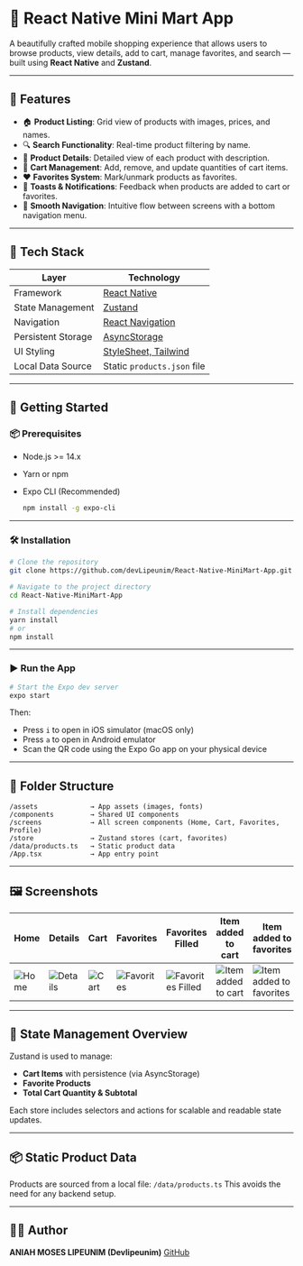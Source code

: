 # 💼 React Native Mini Mart App

A beautifully crafted mobile shopping experience that allows users to browse products, view details, add to cart, manage favorites, and search — built using **React Native** and **Zustand**.

---

## 📱 Features

* 🏠 **Product Listing**: Grid view of products with images, prices, and names.
* 🔍 **Search Functionality**: Real-time product filtering by name.
* 📄 **Product Details**: Detailed view of each product with description.
* 🛒 **Cart Management**: Add, remove, and update quantities of cart items.
* ❤️ **Favorites System**: Mark/unmark products as favorites.
* 🔔 **Toasts & Notifications**: Feedback when products are added to cart or favorites.
* 🚀 **Smooth Navigation**: Intuitive flow between screens with a bottom navigation menu.

---

## 🧱 Tech Stack

| Layer              | Technology                                                                  |
| ------------------ | --------------------------------------------------------------------------- |
| Framework          | [React Native](https://reactnative.dev/)                                    |
| State Management   | [Zustand](https://github.com/pmndrs/zustand)                                |
| Navigation         | [React Navigation](https://reactnavigation.org/)                            |
| Persistent Storage | [AsyncStorage](https://github.com/react-native-async-storage/async-storage) |
| UI Styling         | [StyleSheet, Tailwind](https://reactnative.dev/docs/style)                  |
| Local Data Source  | Static `products.json` file                                                 |

---

## 🚀 Getting Started

### 📦 Prerequisites

* Node.js >= 14.x
* Yarn or npm
* Expo CLI (Recommended)

  ```bash
  npm install -g expo-cli
  ```

---

### 🛠️ Installation

```bash
# Clone the repository
git clone https://github.com/devLipeunim/React-Native-MiniMart-App.git

# Navigate to the project directory
cd React-Native-MiniMart-App

# Install dependencies
yarn install
# or
npm install
```

---

### ▶️ Run the App

```bash
# Start the Expo dev server
expo start
```

Then:

* Press `i` to open in iOS simulator (macOS only)
* Press `a` to open in Android emulator
* Scan the QR code using the Expo Go app on your physical device

---

## 📂 Folder Structure

```
/assets             → App assets (images, fonts)
/components         → Shared UI components
/screens            → All screen components (Home, Cart, Favorites, Profile)
/store              → Zustand stores (cart, favorites)
/data/products.ts   → Static product data
/App.tsx            → App entry point
```

---

## 🖼️ Screenshots

| Home                                                                                                                              | Details                                                                                                                              | Cart                                                                                                                              | Favorites                                 | Favorites Filled                              | Item added to cart                             | Item added to favorites                                 | Profile                                  |
| --------------------------------------------------------------------------------------------------------------------------------- | ------------------------------------------------------------------------------------------------------------------------------------ | --------------------------------------------------------------------------------------------------------------------------------- | ----------------------------------------- | ----------------------------------- | --------------------------------- | --------------------------------------- | ------------------------------------------- |
| ![Home](https://res.cloudinary.com/dgo34pzy5/image/upload/v1749121991/Screenshot_2025-06-05-12-04-46-876_com.miniMart_oostyc.jpg) | ![Details](https://res.cloudinary.com/dgo34pzy5/image/upload/v1749121991/Screenshot_2025-06-05-12-06-24-276_com.miniMart_mdudr5.jpg) | ![Cart](https://res.cloudinary.com/dgo34pzy5/image/upload/v1749121991/Screenshot_2025-06-05-12-05-53-891_com.miniMart_mmzafk.jpg) | ![Favorites](https://res.cloudinary.com/dgo34pzy5/image/upload/v1749121989/Screenshot_2025-06-05-12-05-59-815_com.miniMart_wkfq8v.jpg) | ![Favorites Filled](https://res.cloudinary.com/dgo34pzy5/image/upload/v1749121991/Screenshot_2025-06-05-12-06-47-449_com.miniMart_hnodlz.jpg) | ![Item added to cart](https://res.cloudinary.com/dgo34pzy5/image/upload/v1749121991/Screenshot_2025-06-05-12-06-38-162_com.miniMart_llbujx.jpg) | ![Item added to favorites ](https://res.cloudinary.com/dgo34pzy5/image/upload/v1749121991/Screenshot_2025-06-05-12-06-31-446_com.miniMart_abztge.jpg) | ![Profile](https://res.cloudinary.com/dgo34pzy5/image/upload/v1749121992/Screenshot_2025-06-05-12-06-54-556_com.miniMart_l1ce5b.jpg) |

---

## 🧠 State Management Overview

Zustand is used to manage:

* **Cart Items** with persistence (via AsyncStorage)
* **Favorite Products**
* **Total Cart Quantity & Subtotal**

Each store includes selectors and actions for scalable and readable state updates.

---

## 📦 Static Product Data

Products are sourced from a local file:
`/data/products.ts`
This avoids the need for any backend setup.

---

## 👨‍💻 Author

**ANIAH MOSES LIPEUNIM (Devlipeunim)**
[GitHub](https://github.com/devLipeunim/React-Native-MiniMart-App)
